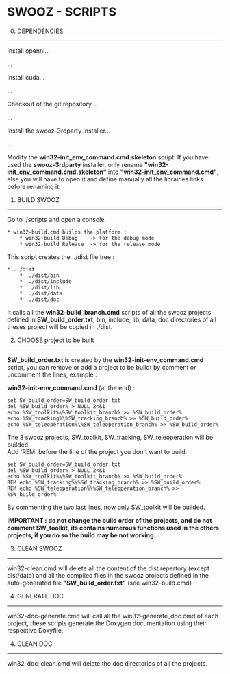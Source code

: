 SWOOZ - SCRIPTS
===============

0. DEPENDENCIES
---------------

Install openni...

...

Install cuda...

...

Checkout of the git repository...

...

Install the swooz-3rdparty installer...

...


Modify the **win32-init_env_command.cmd.skeleton** script.
If you have used the **swooz-3rdparty** installer, only rename **"win32-init_env_command.cmd.skeleton"** into **"win32-init_env_command.cmd"**, else you will have to open it and define manually all the librairies links before renaming it.


1. BUILD SWOOZ
--------------

Go to ./scripts and open a console.

	* win32-build.cmd builds the platform :
		* win32-build Debug    -> for the debug mode
		* win32-build Release  -> for the release mode
	
This script creates the ../dist file tree :  

	* ../dist
		* ../dist/bin
		* ../dist/include
		* ../dist/lib
		* ../dist/data
		* ../dist/doc

It calls all the **win32-build_branch.cmd** scripts of all the swooz projects defined in **SW_build_order.txt**,
bin, include, lib, data, doc directories of all theses project will be copied in ./dist.



2. CHOOSE project to be built
-----------------------------


**SW_build_order.txt** is created by the **win32-init-env_command.cmd** script, you can remove or add a project to be buildt by comment or uncomment the lines, example :

**win32-init-env_command.cmd** (at the end) :

	set SW_build_order=SW_build_order.txt
	del %SW_build_order% > NULL 2<&1
	echo %SW_toolkit%\%SW_toolkit_branch% >> %SW_build_order%
	echo %SW_tracking%\%SW_tracking_branch% >> %SW_build_order%
	echo %SW_teleoperation%\%SW_teleoperation_branch% >> %SW_build_order%
	
The 3 swooz projects, SW_toolkit, SW_tracking, SW_teleoperation will be builded.  
Add 'REM' before the line of the project you don't want to build.
	
	set SW_build_order=SW_build_order.txt
	del %SW_build_order% > NULL 2<&1
	echo %SW_toolkit%\%SW_toolkit_branch% >> %SW_build_order%
	REM echo %SW_tracking%\%SW_tracking_branch% >> %SW_build_order%
	REM echo %SW_teleoperation%\%SW_teleoperation_branch% >> %SW_build_order%	
	
By commenting the two last lines, now only SW_toolkit will be builded.
	
__IMPORTANT : do not change the build order of the projects, and do not comment SW_toolkit, its contains numerous 
functions used in the others projects, if you do so the build may be not working.__
	
	
3. CLEAN SWOOZ
--------------
	
win32-clean.cmd will delete all the content of the dist repertory (except dist/data) and all the compiled files
in the swooz projects defined in the auto-generated file **"SW_build_order.txt"** (see win32-build.cmd)


4. GENERATE DOC
---------------
 
win32-doc-generate.cmd will call all the win32-generate_doc.cmd of each project, these scripts generate the Doxygen documentation using their respective Doxyfile.

4. CLEAN DOC
------------

win32-doc-clean.cmd will delete the doc directories of all the projects.



